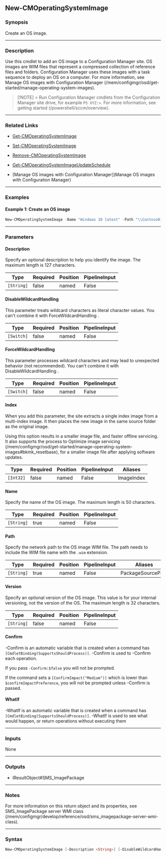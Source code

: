 New-CMOperatingSystemImage
--------------------------




### Synopsis
Create an OS image.



---


### Description

Use this cmdlet to add an OS image to a Configuration Manager site. OS images are WIM files that represent a compressed collection of reference files and folders. Configuration Manager uses these images with a task sequence to deploy an OS on a computer. For more information, see Manage OS images with Configuration Manager (/mem/configmgr/osd/get-started/manage-operating-system-images).



> [!NOTE] > Run Configuration Manager cmdlets from the Configuration Manager site drive, for example `PS XYZ:>`. For more information, see getting started (/powershell/sccm/overview).



---


### Related Links
* [Get-CMOperatingSystemImage](Get-CMOperatingSystemImage)



* [Set-CMOperatingSystemImage](Set-CMOperatingSystemImage)



* [Remove-CMOperatingSystemImage](Remove-CMOperatingSystemImage)



* [Get-CMOperatingSystemImageUpdateSchedule](Get-CMOperatingSystemImageUpdateSchedule)



* [Manage OS images with Configuration Manager](Manage OS images with Configuration Manager)





---


### Examples
#### Example 1: Create an OS image
```PowerShell
New-CMOperatingSystemImage -Name "Windows 10 latest" -Path "\\Contoso01\CM\Images\win10_latest.wim"
```



---


### Parameters
#### **Description**

Specify an optional description to help you identify the image. The maximum length is 127 characters.






|Type      |Required|Position|PipelineInput|
|----------|--------|--------|-------------|
|`[String]`|false   |named   |False        |



#### **DisableWildcardHandling**

This parameter treats wildcard characters as literal character values. You can't combine it with ForceWildcardHandling .






|Type      |Required|Position|PipelineInput|
|----------|--------|--------|-------------|
|`[Switch]`|false   |named   |False        |



#### **ForceWildcardHandling**

This parameter processes wildcard characters and may lead to unexpected behavior (not recommended). You can't combine it with DisableWildcardHandling .






|Type      |Required|Position|PipelineInput|
|----------|--------|--------|-------------|
|`[Switch]`|false   |named   |False        |



#### **Index**

When you add this parameter, the site extracts a single index image from a multi-index image. It then places the new image in the same source folder as the original image.


Using this option results in a smaller image file, and faster offline servicing. It also supports the process to Optimize image servicing (/mem/configmgr/osd/get-started/manage-operating-system-images#bkmk_resetbase), for a smaller image file after applying software updates.






|Type     |Required|Position|PipelineInput|Aliases   |
|---------|--------|--------|-------------|----------|
|`[Int32]`|false   |named   |False        |ImageIndex|



#### **Name**

Specify the name of the OS image. The maximum length is 50 characters.






|Type      |Required|Position|PipelineInput|
|----------|--------|--------|-------------|
|`[String]`|true    |named   |False        |



#### **Path**

Specify the network path to the OS image WIM file. The path needs to include the WIM file name with the `.wim` extension.






|Type      |Required|Position|PipelineInput|Aliases          |
|----------|--------|--------|-------------|-----------------|
|`[String]`|true    |named   |False        |PackageSourcePath|



#### **Version**

Specify an optional version of the OS image. This value is for your internal versioning, not the version of the OS. The maximum length is 32 characters.






|Type      |Required|Position|PipelineInput|
|----------|--------|--------|-------------|
|`[String]`|false   |named   |False        |



#### **Confirm**
-Confirm is an automatic variable that is created when a command has ```[CmdletBinding(SupportsShouldProcess)]```.
-Confirm is used to -Confirm each operation.

If you pass ```-Confirm:$false``` you will not be prompted.


If the command sets a ```[ConfirmImpact("Medium")]``` which is lower than ```$confirmImpactPreference```, you will not be prompted unless -Confirm is passed.

#### **WhatIf**
-WhatIf is an automatic variable that is created when a command has ```[CmdletBinding(SupportsShouldProcess)]```.
-WhatIf is used to see what would happen, or return operations without executing them


---


### Inputs
None





---


### Outputs
* IResultObject#SMS_ImagePackage






---


### Notes
For more information on this return object and its properties, see SMS_ImagePackage server WMI class (/mem/configmgr/develop/reference/osd/sms_imagepackage-server-wmi-class).



---


### Syntax
```PowerShell
New-CMOperatingSystemImage [-Description <String>] [-DisableWildcardHandling] [-ForceWildcardHandling] [-Index <Int32>] -Name <String> -Path <String> [-Version <String>] [-Confirm] [-WhatIf] [<CommonParameters>]
```
